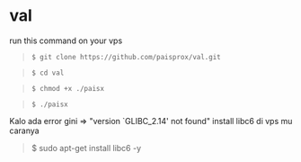 # val

run this command on your vps

>`$ git clone https://github.com/paisprox/val.git`

>`$ cd val`

>`$ chmod +x ./paisx`

>`$ ./paisx`

Kalo ada error gini => "version `GLIBC_2.14' not found" install libc6 di vps mu caranya
  > $ sudo apt-get install libc6 -y
